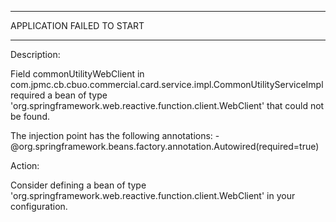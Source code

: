 ***************************
APPLICATION FAILED TO START
***************************
 
Description:
 
Field commonUtilityWebClient in com.jpmc.cb.cbuo.commercial.card.service.impl.CommonUtilityServiceImpl required a bean of type 'org.springframework.web.reactive.function.client.WebClient' that could not be found.
 
The injection point has the following annotations:
	- @org.springframework.beans.factory.annotation.Autowired(required=true)
 
 
Action:
 
Consider defining a bean of type 'org.springframework.web.reactive.function.client.WebClient' in your configuration.
